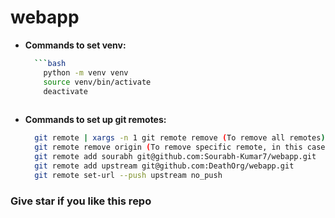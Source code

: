 # webapp

- **Commands to set venv:**

  ```bash
    ```bash
      python -m venv venv
      source venv/bin/activate
      deactivate
   

- **Commands to set up git remotes:**

  ```bash
    git remote | xargs -n 1 git remote remove (To remove all remotes)
    git remote remove origin (To remove specific remote, in this case origin)
    git remote add sourabh git@github.com:Sourabh-Kumar7/webapp.git
    git remote add upstream git@github.com:DeathOrg/webapp.git
    git remote set-url --push upstream no_push
  
### Give star if you like this repo
